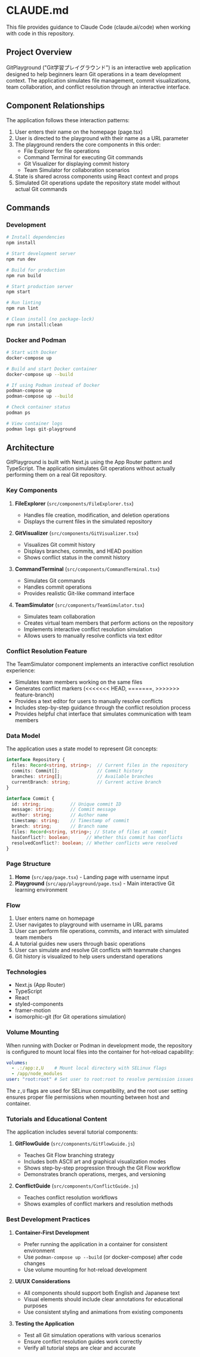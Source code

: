 # CLAUDE.md

This file provides guidance to Claude Code (claude.ai/code) when working with code in this repository.

## Project Overview

GitPlayground ("Git学習プレイグラウンド") is an interactive web application designed to help beginners learn Git operations in a team development context. The application simulates file management, commit visualizations, team collaboration, and conflict resolution through an interactive interface.

## Component Relationships

The application follows these interaction patterns:

1. User enters their name on the homepage (page.tsx)
2. User is directed to the playground with their name as a URL parameter
3. The playground renders the core components in this order:
   - File Explorer for file operations
   - Command Terminal for executing Git commands
   - Git Visualizer for displaying commit history
   - Team Simulator for collaboration scenarios
4. State is shared across components using React context and props
5. Simulated Git operations update the repository state model without actual Git commands

## Commands

### Development

```bash
# Install dependencies
npm install

# Start development server
npm run dev

# Build for production
npm run build

# Start production server
npm start

# Run linting
npm run lint

# Clean install (no package-lock)
npm run install:clean
```

### Docker and Podman

```bash
# Start with Docker
docker-compose up

# Build and start Docker container
docker-compose up --build

# If using Podman instead of Docker
podman-compose up
podman-compose up --build

# Check container status
podman ps

# View container logs
podman logs git-playground
```

## Architecture

GitPlayground is built with Next.js using the App Router pattern and TypeScript. The application simulates Git operations without actually performing them on a real Git repository.

### Key Components

1. **FileExplorer** (`src/components/FileExplorer.tsx`)
   - Handles file creation, modification, and deletion operations
   - Displays the current files in the simulated repository

2. **GitVisualizer** (`src/components/GitVisualizer.tsx`) 
   - Visualizes Git commit history
   - Displays branches, commits, and HEAD position
   - Shows conflict status in the commit history

3. **CommandTerminal** (`src/components/CommandTerminal.tsx`)
   - Simulates Git commands
   - Handles commit operations
   - Provides realistic Git-like command interface

4. **TeamSimulator** (`src/components/TeamSimulator.tsx`)
   - Simulates team collaboration
   - Creates virtual team members that perform actions on the repository
   - Implements interactive conflict resolution simulation
   - Allows users to manually resolve conflicts via text editor

### Conflict Resolution Feature

The TeamSimulator component implements an interactive conflict resolution experience:

- Simulates team members working on the same files
- Generates conflict markers (<<<<<<< HEAD, =======, >>>>>>> feature-branch)
- Provides a text editor for users to manually resolve conflicts
- Includes step-by-step guidance through the conflict resolution process
- Provides helpful chat interface that simulates communication with team members

### Data Model

The application uses a state model to represent Git concepts:

```typescript
interface Repository {
  files: Record<string, string>;  // Current files in the repository
  commits: Commit[];              // Commit history
  branches: string[];             // Available branches
  currentBranch: string;          // Current active branch
}

interface Commit {
  id: string;           // Unique commit ID
  message: string;      // Commit message
  author: string;       // Author name
  timestamp: string;    // Timestamp of commit
  branch: string;       // Branch name
  files: Record<string, string>; // State of files at commit
  hasConflict?: boolean;      // Whether this commit has conflicts
  resolvedConflict?: boolean; // Whether conflicts were resolved
}
```

### Page Structure

1. **Home** (`src/app/page.tsx`) - Landing page with username input
2. **Playground** (`src/app/playground/page.tsx`) - Main interactive Git learning environment

### Flow

1. User enters name on homepage
2. User navigates to playground with username in URL params
3. User can perform file operations, commits, and interact with simulated team members
4. A tutorial guides new users through basic operations
5. User can simulate and resolve Git conflicts with teammate changes
6. Git history is visualized to help users understand operations

### Technologies

- Next.js (App Router)
- TypeScript
- React
- styled-components
- framer-motion
- isomorphic-git (for Git operations simulation)

### Volume Mounting

When running with Docker or Podman in development mode, the repository is configured to mount local files into the container for hot-reload capability:

```yaml
volumes:
  - .:/app:z,U    # Mount local directory with SELinux flags
  - /app/node_modules
user: "root:root" # Set user to root:root to resolve permission issues
```

The `z,U` flags are used for SELinux compatibility, and the root user setting ensures proper file permissions when mounting between host and container.

### Tutorials and Educational Content

The application includes several tutorial components:

1. **GitFlowGuide** (`src/components/GitFlowGuide.js`)
   - Teaches Git Flow branching strategy
   - Includes both ASCII art and graphical visualization modes
   - Shows step-by-step progression through the Git Flow workflow
   - Demonstrates branch operations, merges, and versioning

2. **ConflictGuide** (`src/components/ConflictGuide.js`)
   - Teaches conflict resolution workflows
   - Shows examples of conflict markers and resolution methods

### Best Development Practices

1. **Container-First Development**
   - Prefer running the application in a container for consistent environment
   - Use `podman-compose up --build` (or docker-compose) after code changes
   - Use volume mounting for hot-reload development

2. **UI/UX Considerations**
   - All components should support both English and Japanese text
   - Visual elements should include clear annotations for educational purposes
   - Use consistent styling and animations from existing components

3. **Testing the Application**
   - Test all Git simulation operations with various scenarios
   - Ensure conflict resolution guides work correctly
   - Verify all tutorial steps are clear and accurate